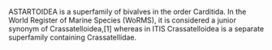 ASTARTOIDEA is a superfamily of bivalves in the order Carditida. In the World Register of Marine Species (WoRMS), it is considered a junior synonym of Crassatelloidea,[1] whereas in ITIS Crassatelloidea is a separate superfamily containing Crassatellidae.

